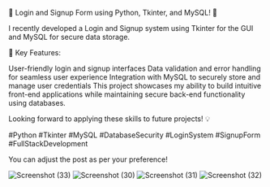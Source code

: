 🚀 Login and Signup Form using Python, Tkinter, and MySQL! 🔐

I recently developed a Login and Signup system using Tkinter for the GUI and MySQL for secure data storage.

🔑 Key Features:

User-friendly login and signup interfaces
Data validation and error handling for seamless user experience
Integration with MySQL to securely store and manage user credentials
This project showcases my ability to build intuitive front-end applications while maintaining secure back-end functionality using databases.

Looking forward to applying these skills to future projects! 💡

#Python #Tkinter #MySQL #DatabaseSecurity #LoginSystem #SignupForm #FullStackDevelopment

You can adjust the post as per your preference!

![Screenshot (33)](https://github.com/user-attachments/assets/cf6e9bdc-ca88-45c2-b301-ce649ee0b159)
![Screenshot (30)](https://github.com/user-attachments/assets/59802841-dfa9-4857-b8be-58e5472915bc)
![Screenshot (31)](https://github.com/user-attachments/assets/559f238d-e62d-4695-afef-0bdf253fb486)
![Screenshot (32)](https://github.com/user-attachments/assets/36253616-7726-4f63-accc-84bff465c0a5)
